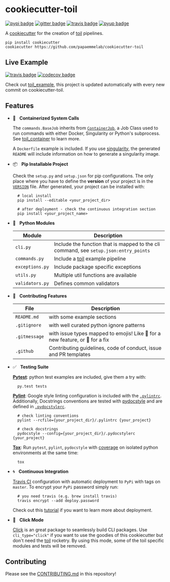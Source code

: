 # cookiecutter-toil

[![pypi badge][pypi_badge]][pypi_base]
[![gitter badge][gitter_badge]][gitter_base]
[![travis badge][travis_badge]][travis_base]
[![pyup badge][pyup_badge]][pyup_base]

A [cookiecutter] for the creation of [toil] pipelines.

    pip install cookiecutter
    cookiecutter https://github.com/papaemmelab/cookiecutter-toil

## Live Example

[![travis badge][example_travis_badge]][example_travis_base]
[![codecov badge][example_codecov_badge]][example_codecov_base]

Check out [toil_example], this project is updated automatically with every new commit on cookiecutter-toil.

## Features

* 🐳 &nbsp; **Containerized System Calls**

    The `commands.BaseJob` inherits from [`ContainerJob`][toil_container], a Job Class used to run commands with either Docker, Singularity or Python's subprocess. See [toil_container] to learn more.

    A `Dockerfile` example is included. If you use [singularity], the generated `README` will include information on how to generate a singularity image.

* 📦 &nbsp; **Pip Installable Project**

    Check the `setup.py` and `setup.json` for pip configurations. The only place where you have to define the **version** of your project is in the [`VERSION`] file. After generated, your project can be installed with:

        # local install
        pip install --editable <your_project_dir>

        # after deployment - check the continuous integration section
        pip install <your_project_name>

* 🍉 &nbsp; **Python Modules**

    | Module          | Description                                                                           |
    | --------------- | ------------------------------------------------------------------------------------- |
    | `cli.py`        | Include the function that is mapped to the cli command, see `setup.json:entry_points` |
    | `commands.py`   | Include a [toil] example pipeline                                                     |
    | `exceptions.py` | Include package specific exceptions                                                   |
    | `utils.py`      | Multiple util functions are available                                                 |
    | `validators.py` | Defines common validators                                                             |

* 🚧 &nbsp; **Contributing Features**

    | File          | Description                                                                   |
    | ------------- | ----------------------------------------------------------------------------- |
    | `README.md`   | with some example sections                                                    |
    | `.gitignore`  | with well curated python ignore patterns                                      |
    | `.gitmessage` | with issue types mapped to emojis! Like 🚀 for a new feature, or 🐛 for a fix |
    | `.github`     | Contributing guidelines, code of conduct, issue and PR templates              |

* ✅ &nbsp; **Testing Suite**

    **[Pytest]**: python test examples are included, give them a try with:

        py.test tests

    **[Pylint]**: Google style linting configuration is included with the [`.pylintrc`]. Additionally, Docstrings conventions are tested with [pydocstyle] and are defined in [`.pydocstylerc`].

        # check linting conventions
        pylint --rcfile={your_project_dir}/.pylintrc {your_project}

        # check docstrings
        pydocstyle --config={your_project_dir}/.pydocstylerc {your_project}

    **[Tox]**: Run `pytest`, `pylint`, `pydocstyle` with [coverage] on isolated python environments at the same time:

        tox

* 🌀 &nbsp; **Continuous Integration**

    [Travis CI] configuration with automatic deployment to `PyPi` with tags on `master`. To encrypt your `PyPi` password simply run:

        # you need travis (e.g. brew install travis)
        travis encrypt --add deploy.password

    Check out this [tutorial][travis_deploy] if you want to learn more about deployment.

* 🐁 &nbsp; **Click Mode**

    [Click] is an great package to seamlessly build CLI packages. Use `cli_type="click"` if you want to use the goodies of this cookiecutter but don't need the [toil] rocketry. By using this mode, some of the toil specific modules and tests will be removed.

## Contributing

Please see the [CONTRIBUTING.md](.github/CONTRIBUTING.md) in this repository!

<!-- References -->
[`.pydocstylerc`]: {{cookiecutter.project_slug}}/.pydocstylerc
[`.pylintrc`]: {{cookiecutter.project_slug}}/.pylintrc
[`VERSION`]: https://packaging.python.org/guides/single-sourcing-package-version/
[click]: http://click.pocoo.org/6/
[cookiecutter]: https://github.com/audreyr/cookiecutter
[covenant]: http://contributor-covenant.org/version/1/4/
[coverage]: https://coverage.readthedocs.io
[pydocstyle]: http://www.pydocstyle.org/en
[pylint]: https://www.pylint.org/
[pytest-env]: https://github.com/MobileDynasty/pytest-env
[pytest]: https://docs.pytest.org/en/latest/
[singularity]: http://singularity.lbl.gov/
[toil_container]: https://github.com/papaemmelab/toil_container
[toil_example]: https://github.com/papaemmelab/toil_example
[toil]: http://toil.readthedocs.io/
[tox]: http://tox.readthedocs.io/
[travis ci]: https://travis-ci.com/
[travis_deploy]: https://docs.travis-ci.com/user/deployment/pypi/

<!-- Badges -->
[gitter_badge]: https://badges.gitter.im/papaemmelab/cookiecutter-toil/Lobby.svg
[gitter_base]: https://gitter.im/papaemmelab/cookiecutter-toil
[pypi_badge]: https://img.shields.io/pypi/v/cookiecutter-toil.svg
[pypi_base]: https://pypi.python.org/pypi/cookiecutter-toil
[pyup_badge]: https://pyup.io/repos/github/papaemmelab/cookiecutter-toil/shield.svg
[pyup_base]: https://pyup.io/repos/github/papaemmelab/cookiecutter-toil/
[travis_badge]: https://img.shields.io/travis/papaemmelab/cookiecutter-toil.svg
[travis_base]: https://travis-ci.com/papaemmelab/cookiecutter-toil

<!-- toil example badges -->
[example_codecov_badge]: https://codecov.io/gh/papaemmelab/toil_example/branch/master/graph/badge.svg
[example_codecov_base]: https://codecov.io/gh/papaemmelab/toil_example
[example_travis_badge]: https://img.shields.io/travis/papaemmelab/toil_example.svg
[example_travis_base]: https://travis-ci.com/papaemmelab/toil_example
